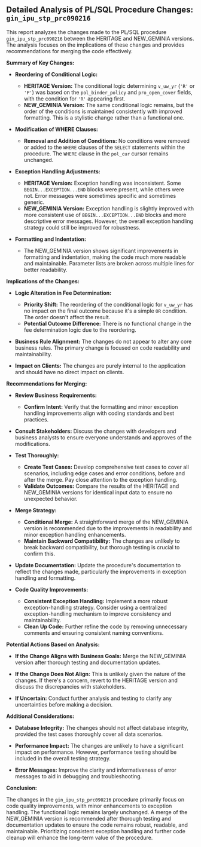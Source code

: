 ## Detailed Analysis of PL/SQL Procedure Changes: `gin_ipu_stp_prc090216`

This report analyzes the changes made to the PL/SQL procedure `gin_ipu_stp_prc090216` between the HERITAGE and NEW_GEMINIA versions.  The analysis focuses on the implications of these changes and provides recommendations for merging the code effectively.

**Summary of Key Changes:**

- **Reordering of Conditional Logic:**
    - **HERITAGE Version:** The conditional logic determining `v_uw_yr` (`'R'` or `'P'`) was based on the `pol_binder_policy` and `pro_open_cover` fields, with the condition for `'R'` appearing first.
    - **NEW_GEMINIA Version:** The same conditional logic remains, but the order of the conditions is maintained consistently with improved formatting.  This is a stylistic change rather than a functional one.

- **Modification of WHERE Clauses:**
    - **Removal and Addition of Conditions:** No conditions were removed or added to the `WHERE` clauses of the `SELECT` statements within the procedure.  The `WHERE` clause in the `pol_cur` cursor remains unchanged.

- **Exception Handling Adjustments:**
    - **HERITAGE Version:** Exception handling was inconsistent. Some `BEGIN...EXCEPTION...END` blocks were present, while others were not. Error messages were sometimes specific and sometimes generic.
    - **NEW_GEMINIA Version:** Exception handling is slightly improved with more consistent use of `BEGIN...EXCEPTION...END` blocks and more descriptive error messages.  However, the overall exception handling strategy could still be improved for robustness.

- **Formatting and Indentation:**
    - The NEW_GEMINIA version shows significant improvements in formatting and indentation, making the code much more readable and maintainable.  Parameter lists are broken across multiple lines for better readability.


**Implications of the Changes:**

- **Logic Alteration in Fee Determination:**
    - **Priority Shift:** The reordering of the conditional logic for `v_uw_yr` has no impact on the final outcome because it's a simple `OR` condition. The order doesn't affect the result.
    - **Potential Outcome Difference:** There is no functional change in the fee determination logic due to the reordering.

- **Business Rule Alignment:** The changes do not appear to alter any core business rules. The primary change is focused on code readability and maintainability.

- **Impact on Clients:** The changes are purely internal to the application and should have no direct impact on clients.


**Recommendations for Merging:**

- **Review Business Requirements:**
    - **Confirm Intent:** Verify that the formatting and minor exception handling improvements align with coding standards and best practices.

- **Consult Stakeholders:** Discuss the changes with developers and business analysts to ensure everyone understands and approves of the modifications.

- **Test Thoroughly:**
    - **Create Test Cases:** Develop comprehensive test cases to cover all scenarios, including edge cases and error conditions, before and after the merge.  Pay close attention to the exception handling.
    - **Validate Outcomes:**  Compare the results of the HERITAGE and NEW_GEMINIA versions for identical input data to ensure no unexpected behavior.

- **Merge Strategy:**
    - **Conditional Merge:** A straightforward merge of the NEW_GEMINIA version is recommended due to the improvements in readability and minor exception handling enhancements.
    - **Maintain Backward Compatibility:**  The changes are unlikely to break backward compatibility, but thorough testing is crucial to confirm this.

- **Update Documentation:** Update the procedure's documentation to reflect the changes made, particularly the improvements in exception handling and formatting.

- **Code Quality Improvements:**
    - **Consistent Exception Handling:** Implement a more robust exception-handling strategy. Consider using a centralized exception-handling mechanism to improve consistency and maintainability.
    - **Clean Up Code:**  Further refine the code by removing unnecessary comments and ensuring consistent naming conventions.


**Potential Actions Based on Analysis:**

- **If the Change Aligns with Business Goals:**  Merge the NEW_GEMINIA version after thorough testing and documentation updates.

- **If the Change Does Not Align:** This is unlikely given the nature of the changes.  If there's a concern, revert to the HERITAGE version and discuss the discrepancies with stakeholders.

- **If Uncertain:** Conduct further analysis and testing to clarify any uncertainties before making a decision.


**Additional Considerations:**

- **Database Integrity:** The changes should not affect database integrity, provided the test cases thoroughly cover all data scenarios.

- **Performance Impact:** The changes are unlikely to have a significant impact on performance.  However, performance testing should be included in the overall testing strategy.

- **Error Messages:** Improve the clarity and informativeness of error messages to aid in debugging and troubleshooting.


**Conclusion:**

The changes in the `gin_ipu_stp_prc090216` procedure primarily focus on code quality improvements, with minor enhancements to exception handling.  The functional logic remains largely unchanged.  A merge of the NEW_GEMINIA version is recommended after thorough testing and documentation updates to ensure the code remains robust, readable, and maintainable.  Prioritizing consistent exception handling and further code cleanup will enhance the long-term value of the procedure.
